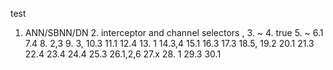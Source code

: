 test
1. ANN/SBNN/DN 2.  interceptor and channel selectors , 3. ~ 4. true 5. ~ 6.1 7.4 8. 2,3 9. 3, 10.3 11.1 12.4 13. 1 14.3,4 15.1 16.3 17.3  18.5, 19.2 20.1 21.3 22.4 23.4 24.4 25.3 26.1,2,6 27.x 28. 1 29.3 30.1
